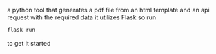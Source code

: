 a python tool that generates a pdf file from an html template and an api request with the required data
it utilizes Flask so run

```bash
flask run
```

to get it started
